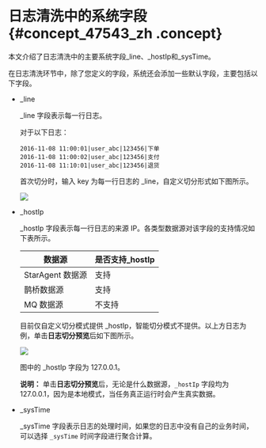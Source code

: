 # 日志清洗中的系统字段 {#concept_47543_zh .concept}

本文介绍了日志清洗中的主要系统字段\_line、\_hostIp和\_sysTime。

在日志清洗环节中，除了您定义的字段，系统还会添加一些默认字段，主要包括以下字段。

-   \_line 

    \_line 字段表示每一行日志。

    对于以下日志：

    ``` {#screen_cpq_n6n_9o7 .screen}
    2016-11-08 11:00:01|user_abc|123456|下单
    2016-11-08 11:00:02|user_abc|123456|支付
    2016-11-08 11:10:01|user_abc|123456|退货
    ```

    首次切分时，输入 key 为每一行日志的 \_line，自定义切分形式如下图所示。

    ![](http://static-aliyun-doc.oss-cn-hangzhou.aliyuncs.com/assets/img/152317/156756988844091_zh-CN.png)

-   \_hostIp 

    \_hostIp 字段表示每一行日志的来源 IP。各类型数据源对该字段的支持情况如下表所示。

    |数据源|是否支持\_hostIp|
    |---|------------|
    |StarAgent 数据源|支持|
    |鹊桥数据源|支持|
    |MQ 数据源|不支持|

    目前仅自定义切分模式提供 \_hostIp，智能切分模式不提供。以上方日志为例，单击**日志切分预览**后如下图所示。

    ![](http://static-aliyun-doc.oss-cn-hangzhou.aliyuncs.com/assets/img/152317/156756988944093_zh-CN.png)

    图中的 \_hostIp 字段为 127.0.0.1。

    **说明：** 单击**日志切分预览**后，无论是什么数据源，`_hostIp` 字段均为 127.0.0.1，因为是本地模式，当任务真正运行时会产生真实数据。

-   \_sysTime 

    \_sysTime 字段表示日志的处理时间，如果您的日志中没有自己的业务时间，可以选择 `_sysTime` 时间字段进行聚合计算。


